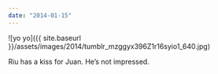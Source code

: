 ```yaml
---
date: "2014-01-15"
---
```


![yo yo]({{ site.baseurl }}/assets/images/2014/tumblr_mzggyx396Z1r16syio1_640.jpg)

Riu has a kiss for Juan. He’s not impressed.
